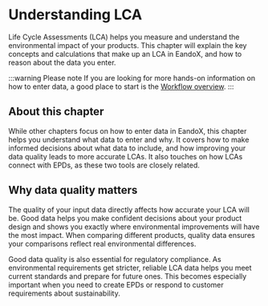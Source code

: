 # Understanding LCA

Life Cycle Assessments (LCA) helps you measure and understand the environmental impact of your products. This chapter will explain the key concepts and calculations that make up an LCA in EandoX, and how to reason about the data you enter.

:::warning Please note
If you are looking for more hands-on information on how to enter data, a good place to start is the [Workflow overview](/documentation/getting-started/workflow-overview).
:::

## About this chapter

While other chapters focus on how to enter data in EandoX, this chapter helps you understand what data to enter and why. It covers how to make informed decisions about what data to include, and how improving your data quality leads to more accurate LCAs. It also touches on how LCAs connect with EPDs, as these two tools are closely related.

## Why data quality matters

The quality of your input data directly affects how accurate your LCA will be. Good data helps you make confident decisions about your product design and shows you exactly where environmental improvements will have the most impact. When comparing different products, quality data ensures your comparisons reflect real environmental differences.

Good data quality is also essential for regulatory compliance. As environmental requirements get stricter, reliable LCA data helps you meet current standards and prepare for future ones. This becomes especially important when you need to create EPDs or respond to customer requirements about sustainability.
